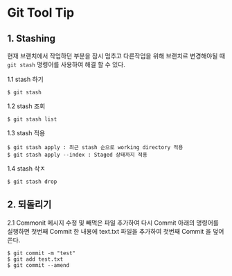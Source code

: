 # Git Tool Tip

## 1. Stashing
현재 브랜치에서 작업하던 부분을 잠시 멈추고 다른작업을 위해 브랜치르 변경해야될 때 `git stash` 명령어를 사용하여 해결 할 수 있다.

1.1 stash 하기
```
$ git stash
```

1.2 stash 조회
```
$ git stash list
```

1.3 stash 적용
```
$ git stash apply : 최근 stash 순으로 working directory 적용
$ git stash apply --index : Staged 상태까지 적용
```

1.4 stash 삭ㅈ
```
$ git stash drop
```

## 2. 되돌리기

2.1 Commonit 메시지 수정 및 빼먹은 파일 추가하여 다시 Commit
아래의 명령어를 실행하면 첫번째 Commit 한 내용에 text.txt 파일을 추가하여 첫번째 Commit 을 덮어쓴다.
```
$ git commit -m "test"
$ git add test.txt
$ git commit --amend
```
